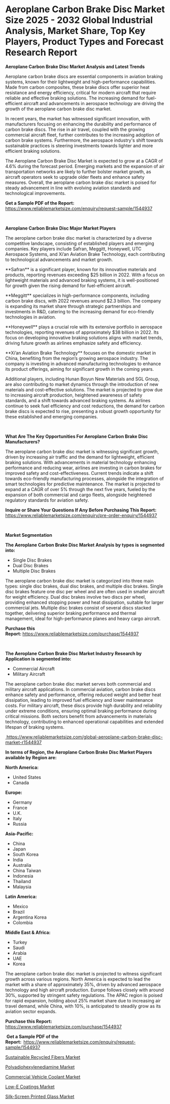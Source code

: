 <p><h1>Aeroplane Carbon Brake Disc Market Size 2025 - 2032 Global Industrial Analysis, Market Share, Top Key Players, Product Types and Forecast Research Report</h1></p><p><strong>Aeroplane Carbon Brake Disc Market Analysis and Latest Trends</strong></p>
<p><p>Aeroplane carbon brake discs are essential components in aviation braking systems, known for their lightweight and high-performance capabilities. Made from carbon composites, these brake discs offer superior heat resistance and energy efficiency, critical for modern aircraft that require reliable and effective braking solutions. The increasing demand for fuel-efficient aircraft and advancements in aerospace technology are driving the growth of the aeroplane carbon brake disc market.</p><p>In recent years, the market has witnessed significant innovation, with manufacturers focusing on enhancing the durability and performance of carbon brake discs. The rise in air travel, coupled with the growing commercial aircraft fleet, further contributes to the increasing adoption of carbon brake systems. Furthermore, the aerospace industry's shift towards sustainable practices is steering investments towards lighter and more efficient braking solutions. </p><p>The Aeroplane Carbon Brake Disc Market is expected to grow at a CAGR of 4.6% during the forecast period. Emerging markets and the expansion of air transportation networks are likely to further bolster market growth, as aircraft operators seek to upgrade older fleets and enhance safety measures. Overall, the aeroplane carbon brake disc market is poised for steady advancement in line with evolving aviation standards and technological improvements.</p></p>
<p><strong>Get a Sample PDF of the Report:&nbsp;</strong> <a href="https://www.reliablemarketsize.com/enquiry/request-sample/1544937?utm_campaign=1999&utm_medium=2&utm_source=Github&utm_content=ia&utm_term=02042025&utm_id=aeroplane-carbon-brake-disc">https://www.reliablemarketsize.com/enquiry/request-sample/1544937</a></p>
<p>&nbsp;</p>
<p><strong>Aeroplane Carbon Brake Disc Major Market Players</strong></p>
<p><p>The aeroplane carbon brake disc market is characterized by a diverse competitive landscape, consisting of established players and emerging companies. Key players include Safran, Meggitt, Honeywell, UTC Aerospace Systems, and Xi’an Aviation Brake Technology, each contributing to technological advancements and market growth.</p><p>**Safran** is a significant player, known for its innovative materials and products, reporting revenues exceeding $25 billion in 2022. With a focus on lightweight materials and advanced braking systems, it is well-positioned for growth given the rising demand for fuel-efficient aircraft.</p><p>**Meggitt** specializes in high-performance components, including carbon brake discs, with 2022 revenues around $2.3 billion. The company is expanding its market share through strategic partnerships and investments in R&D, catering to the increasing demand for eco-friendly technologies in aviation.</p><p>**Honeywell** plays a crucial role with its extensive portfolio in aerospace technologies, reporting revenues of approximately $38 billion in 2022. Its focus on developing innovative braking solutions aligns with market trends, driving future growth as airlines emphasize safety and efficiency.</p><p>**Xi’an Aviation Brake Technology** focuses on the domestic market in China, benefiting from the region’s growing aerospace industry. The company is investing in advanced manufacturing technologies to enhance its product offerings, aiming for significant growth in the coming years.</p><p>Additional players, including Hunan Boyun New Materials and SGL Group, are also contributing to market dynamics through the introduction of new materials and cost-effective solutions. The market is projected to grow due to increasing aircraft production, heightened awareness of safety standards, and a shift towards advanced braking systems. As airlines continue to seek fuel efficiency and cost reductions, the demand for carbon brake discs is expected to rise, presenting a robust growth opportunity for these established and emerging companies.</p></p>
<p>&nbsp;</p>
<p><strong>What Are The Key Opportunities For Aeroplane Carbon Brake Disc Manufacturers?</strong></p>
<p><p>The aeroplane carbon brake disc market is witnessing significant growth, driven by increasing air traffic and the demand for lightweight, efficient braking solutions. With advancements in material technology enhancing performance and reducing wear, airlines are investing in carbon brakes for improved safety and cost-effectiveness. Current trends indicate a shift towards eco-friendly manufacturing processes, alongside the integration of smart technologies for predictive maintenance. The market is projected to expand at a CAGR of over 5% through the next five years, fueled by the expansion of both commercial and cargo fleets, alongside heightened regulatory standards for aviation safety.</p></p>
<p><strong>Inquire or Share Your Questions If Any Before Purchasing This Report:</strong> <a href="https://www.reliablemarketsize.com/enquiry/pre-order-enquiry/1544937?utm_campaign=1999&utm_medium=2&utm_source=Github&utm_content=ia&utm_term=02042025&utm_id=aeroplane-carbon-brake-disc">https://www.reliablemarketsize.com/enquiry/pre-order-enquiry/1544937</a></p>
<p>&nbsp;</p>
<p><strong>Market Segmentation</strong></p>
<p><strong>The Aeroplane Carbon Brake Disc Market Analysis by types is segmented into:</strong></p>
<p><ul><li>Single Disc Brakes</li><li>Dual Disc Brakes</li><li>Multiple Disc Brakes</li></ul></p>
<p><p>The aeroplane carbon brake disc market is categorized into three main types: single disc brakes, dual disc brakes, and multiple disc brakes. Single disc brakes feature one disc per wheel and are often used in smaller aircraft for weight efficiency. Dual disc brakes involve two discs per wheel, providing enhanced stopping power and heat dissipation, suitable for larger commercial jets. Multiple disc brakes consist of several discs stacked together, delivering superior braking performance and thermal management, ideal for high-performance planes and heavy cargo aircraft.</p></p>
<p><strong>Purchase this Report:&nbsp;</strong><a href="https://www.reliablemarketsize.com/purchase/1544937?utm_campaign=1999&utm_medium=2&utm_source=Github&utm_content=ia&utm_term=02042025&utm_id=aeroplane-carbon-brake-disc">https://www.reliablemarketsize.com/purchase/1544937</a></p>
<p>&nbsp;</p>
<p><strong>The Aeroplane Carbon Brake Disc Market Industry Research by Application is segmented into:</strong></p>
<p><ul><li>Commercial Aircraft</li><li>Military Aircraft</li></ul></p>
<p><p>The aeroplane carbon brake disc market serves both commercial and military aircraft applications. In commercial aviation, carbon brake discs enhance safety and performance, offering reduced weight and better heat dissipation, leading to improved fuel efficiency and lower maintenance costs. For military aircraft, these discs provide high durability and reliability under extreme conditions, ensuring optimal braking performance during critical missions. Both sectors benefit from advancements in materials technology, contributing to enhanced operational capabilities and extended lifespan of braking systems.</p></p>
<p><a href="https://www.reliablemarketsize.com/global-aeroplane-carbon-brake-disc-market-r1544937?utm_campaign=1999&utm_medium=2&utm_source=Github&utm_content=ia&utm_term=02042025&utm_id=aeroplane-carbon-brake-disc">&nbsp;https://www.reliablemarketsize.com/global-aeroplane-carbon-brake-disc-market-r1544937</a></p>
<p><strong>In terms of Region, the Aeroplane Carbon Brake Disc Market Players available by Region are:</strong></p>
<p>
    <p> <strong> North America: </strong>
        <ul>
            <li>United States</li>
            <li>Canada</li>
        </ul>
        </p> 
    <p> <strong> Europe: </strong>
        <ul>
            <li>Germany</li>
            <li>France</li>
            <li>U.K.</li>
            <li>Italy</li>
            <li>Russia</li>
        </ul>
        </p> 
    <p> <strong> Asia-Pacific: </strong>
        <ul>
            <li>China</li>
            <li>Japan</li>
            <li>South Korea</li>
            <li>India</li>
            <li>Australia</li>
            <li>China Taiwan</li>
            <li>Indonesia</li>
            <li>Thailand</li>
            <li>Malaysia</li>
        </ul>
        </p> 
    <p> <strong> Latin America: </strong>
        <ul>
            <li>Mexico</li>
            <li>Brazil</li>
            <li>Argentina Korea</li>
            <li>Colombia</li>
        </ul>
        </p> 
    <p> <strong> Middle East & Africa: </strong>
        <ul>
            <li>Turkey</li>
            <li>Saudi</li>
            <li>Arabia</li>
            <li>UAE</li>
            <li>Korea</li>
        </ul>
    </p>
    </p>
<p><p>The aeroplane carbon brake disc market is projected to witness significant growth across various regions. North America is expected to lead the market with a share of approximately 35%, driven by advanced aerospace technology and high aircraft production. Europe follows closely with around 30%, supported by stringent safety regulations. The APAC region is poised for rapid expansion, holding about 25% market share due to increasing air travel demand, while China, with 10%, is anticipated to steadily grow as its aviation sector expands.</p></p>
<p><strong>Purchase this Report: </strong><a href="https://www.reliablemarketsize.com/purchase/1544937?utm_campaign=1999&utm_medium=2&utm_source=Github&utm_content=ia&utm_term=02042025&utm_id=aeroplane-carbon-brake-disc">https://www.reliablemarketsize.com/purchase/1544937</a></p>
<p>&nbsp;<strong>Get a Sample PDF of the Report:&nbsp;&nbsp;</strong><a href="https://www.reliablemarketsize.com/enquiry/request-sample/1544937?utm_campaign=1999&utm_medium=2&utm_source=Github&utm_content=ia&utm_term=02042025&utm_id=aeroplane-carbon-brake-disc">https://www.reliablemarketsize.com/enquiry/request-sample/1544937</a></p>
<p><strong></strong></p>
<p><p><a href="https://github.com/irisadoranrx/Market-Research-Report-List-1/blob/main/sustainable-recycled-fibers-market.md?utm_campaign=1999&utm_medium=2&utm_source=Github&utm_content=ia&utm_term=02042025&utm_id=aeroplane-carbon-brake-disc">Sustainable Recycled Fibers Market</a></p><p><a href="https://github.com/milievkulov/Market-Research-Report-List-1/blob/main/polyadiohexylenediamine-market.md?utm_campaign=1999&utm_medium=2&utm_source=Github&utm_content=ia&utm_term=02042025&utm_id=aeroplane-carbon-brake-disc">Polyadiohexylenediamine Market</a></p><p><a href="https://github.com/erkidrhoy/Market-Research-Report-List-1/blob/main/commercial-vehicle-coolant-market.md?utm_campaign=1999&utm_medium=2&utm_source=Github&utm_content=ia&utm_term=02042025&utm_id=aeroplane-carbon-brake-disc">Commercial Vehicle Coolant Market</a></p><p><a href="https://github.com/semenbobbaxu/Market-Research-Report-List-1/blob/main/low-e-coatings-market.md?utm_campaign=1999&utm_medium=2&utm_source=Github&utm_content=ia&utm_term=02042025&utm_id=aeroplane-carbon-brake-disc">Low-E Coatings Market</a></p><p><a href="https://github.com/roffefaith6l/Market-Research-Report-List-1/blob/main/silk-screen-printed-glass-market.md?utm_campaign=1999&utm_medium=2&utm_source=Github&utm_content=ia&utm_term=02042025&utm_id=aeroplane-carbon-brake-disc">Silk-Screen Printed Glass Market</a></p></p>